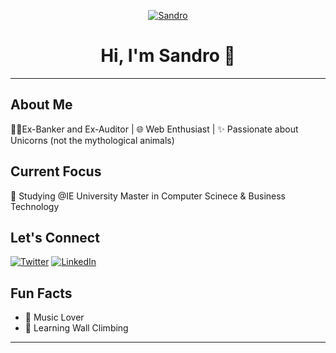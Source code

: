 <div align="center">

[![Sandro](Hawks.jpeg)](https://github.com/Hawx00)

# Hi, I'm Sandro 👋

</div>

---

## About Me

👩‍💻Ex-Banker and Ex-Auditor | 🌐 Web Enthusiast | ✨ Passionate about Unicorns (not the mythological animals)

## Current Focus

🚀 Studying @IE University Master in Computer Scinece & Business Technology

## Let's Connect

[![Twitter](https://img.shields.io/twitter/follow/itz_sandro?style=social)](https://twitter.com/itz_sandro)
[![LinkedIn](https://img.shields.io/badge/LinkedIn-Your%20LinkedIn%20Profile-blue)](https://www.linkedin.com/in/sandroalvines/)

## Fun Facts

- 🎸 Music Lover
- 🌱 Learning Wall Climbing

</div>

---
